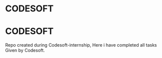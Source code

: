 # CODESOFT
<h1>CODESOFT</h1>
Repo created during Codesoft-internship, Here i have completed all tasks Given by Codesoft.
